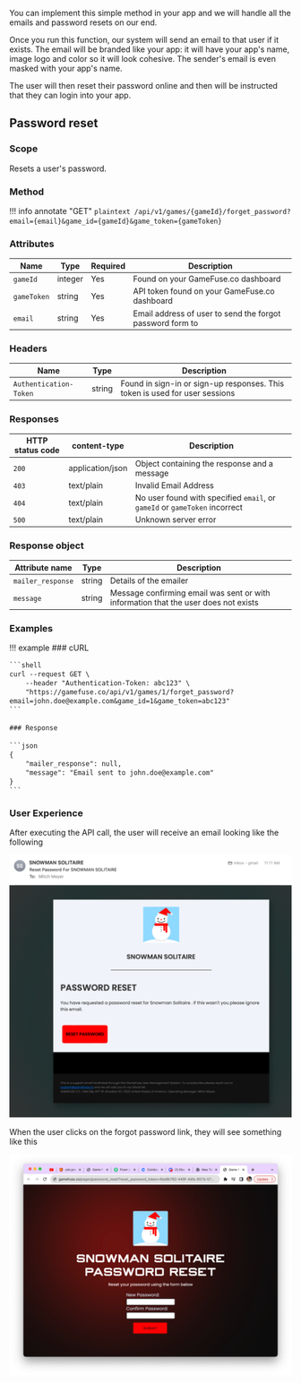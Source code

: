 You can implement this simple method in your app and we will handle all the
emails and password resets on our end.

Once you run this function, our system will send an email to that user if it
exists. The email will be branded like your app: it will have your app's name,
image logo and color so it will look cohesive. The sender's email is even
masked with your app's name.

The user will then reset their password online and then will be instructed that
they can login into your app.

## Password reset

### Scope

Resets a user's password.

### Method

!!! info annotate "GET"
    ```plaintext
    /api/v1/games/{gameId}/forget_password?email={email}&game_id={gameId}&game_token={gameToken}
    ```

### Attributes

| Name             | Type          | Required | Description |
|------------------|---------------|----------|-------------|
| `gameId`         | integer       | Yes      | Found on your GameFuse.co dashboard |
| `gameToken`      | string        | Yes      | API token found on your GameFuse.co dashboard | 
| `email`          | string        | Yes      | Email address of user to send the forgot password form to |

### Headers

| Name | Type | Description |
|----------|---------|--------------|
| `Authentication-Token` | string | Found in sign-in or sign-up responses. This token is used for user sessions |

### Responses

| HTTP status code | content-type | Description |
|------------------|--------------|-------------|
| `200`            | application/json         | Object containing the response and a message |
| `403`            | text/plain | Invalid Email Address |
| `404`            | text/plain | No user found with specified `email`, or `gameId` or `gameToken` incorrect |
| `500`            | text/plain | Unknown server error |

### Response object

| Attribute name                    | Type | Description |
|-----------------------------------|------|-------------|
| `mailer_response`                 | string | Details of the emailer |
| `message`                         | string | Message confirming email was sent or with information that the user does not exists |

### Examples

!!! example
    ### cURL

    ```shell
    curl --request GET \
        --header "Authentication-Token: abc123" \
        "https://gamefuse.co/api/v1/games/1/forget_password?email=john.doe@example.com&game_id=1&game_token=abc123"
    ```

    ### Response

    ```json
    {
        "mailer_response": null,
        "message": "Email sent to john.doe@example.com"
    }
    ```

### User Experience

After executing the API call, the user will receive an email looking like the following

![password](images/password_reset.png)

When the user clicks on the forgot password link, they will see something like this

![password](images/password_2.png)
